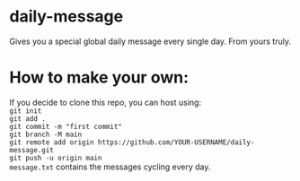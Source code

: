 # daily-message
Gives you a special global daily message every single day. From yours truly.
# How to make your own:
If you decide to clone this repo, you can host using: <br>
`git init` <br>
`git add .`<br>
`git commit -m "first commit"` <br>
`git branch -M main` <br>
`git remote add origin https://github.com/YOUR-USERNAME/daily-message.git` <br>
`git push -u origin main` <br>
`message.txt` contains the messages cycling every day.
